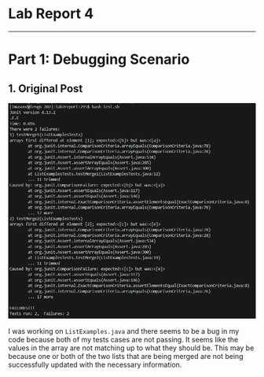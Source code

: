# **Lab Report 4**

***

# Part 1: Debugging Scenario
## 1. Original Post
![Image](newimg.png)

I was working on `ListExamples.java` and there seems to be a bug in my code because both of my tests cases are not passing. It seems like the values in the array are not matching up to what they should be. This may be because one or both of the two lists that are being merged are not being successfully updated with the necessary information. 

